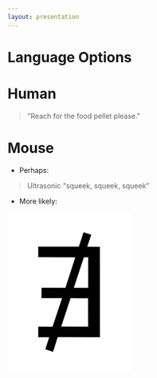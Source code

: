 ```yaml
---
layout: presentation
---
```


# [](#header-1) Language Options

# [](#header-2) Human

> "Reach for the food pellet please."

# [](#header-2) Mouse

* Perhaps:

> Ultrasonic "squeek, squeek, squeek"

* More likely:

[![](assets/img/does-not-exist.png)](droid)
